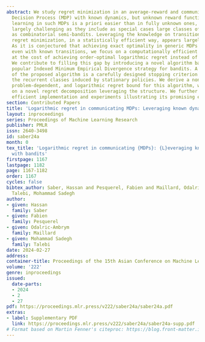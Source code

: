 ```yaml
---
abstract: We study regret minimization in an average-reward and communicating Markov
  Decision Process (MDP) with known dynamics, but unknown reward function. Although
  learning in such MDPs is a priori easier than in fully unknown ones, they are still
  largely challenging as they include as special cases large classes of problems such
  as combinatorial semi-bandits. Leveraging the knowledge on transition function in
  regret minimization, in a statistically efficient way, appears largely unexplored.
  As it is conjectured that achieving exact optimality in generic MDPs is NP-hard,
  even with known transitions, we focus on a computationally efficient relaxation,
  at the cost of achieving order-optimal logarithmic regret instead of exact optimality.
  We contribute to filling this gap by introducing a novel algorithm based on the
  popular Indexed Minimum Empirical Divergence strategy for bandits. A key component
  of the proposed algorithm is a carefully designed stopping criterion leveraging
  the recurrent classes induced by stationary policies. We derive a non-asymptotic,
  problem-dependent, and logarithmic regret bound for this algorithm, which relies
  on a novel regret decomposition leveraging the structure. We further provide an
  efficient implementation and experiments illustrating its promising empirical performance.
section: Contributed Papers
title: 'Logarithmic regret in communicating MDPs: Leveraging known dynamics with bandits'
layout: inproceedings
series: Proceedings of Machine Learning Research
publisher: PMLR
issn: 2640-3498
id: saber24a
month: 0
tex_title: 'Logarithmic regret in communicating {MDPs}: {L}everaging known dynamics
  with bandits'
firstpage: 1167
lastpage: 1182
page: 1167-1182
order: 1167
cycles: false
bibtex_author: Saber, Hassan and Pesquerel, Fabien and Maillard, Odalric-Ambrym and
  Talebi, Mohammad Sadegh
author:
- given: Hassan
  family: Saber
- given: Fabien
  family: Pesquerel
- given: Odalric-Ambrym
  family: Maillard
- given: Mohammad Sadegh
  family: Talebi
date: 2024-02-27
address:
container-title: Proceedings of the 15th Asian Conference on Machine Learning
volume: '222'
genre: inproceedings
issued:
  date-parts:
  - 2024
  - 2
  - 27
pdf: https://proceedings.mlr.press/v222/saber24a/saber24a.pdf
extras:
- label: Supplementary PDF
  link: https://proceedings.mlr.press/v222/saber24a/saber24a-supp.pdf
# Format based on Martin Fenner's citeproc: https://blog.front-matter.io/posts/citeproc-yaml-for-bibliographies/
---
```

